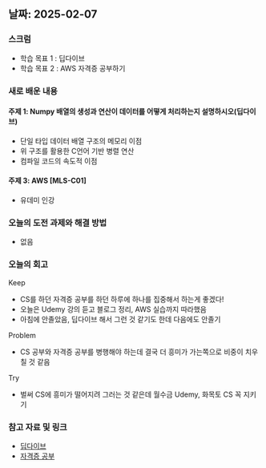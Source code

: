 ## 날짜: 2025-02-07

### 스크럼
- 학습 목표 1 : 딥다이브
- 학습 목표 2 : AWS 자격증 공부하기

### 새로 배운 내용
#### 주제 1: Numpy 배열의 생성과 연산이 데이터를 어떻게 처리하는지 설명하시오(딥다이브)
- 단일 타입 데이터 배열 구조의 메모리 이점
- 위 구조를 활용한 C언어 기반 병렬 연산
- 컴파일 코드의 속도적 이점

#### 주제 3: AWS [MLS-C01]
- 유데미 인강

### 오늘의 도전 과제와 해결 방법
- 없음

### 오늘의 회고
Keep
- CS를 하던 자격증 공부를 하던 하루에 하나를 집중해서 하는게 좋겠다!
- 오늘은 Udemy 강의 듣고 블로그 정리, AWS 실습까지 따라했음
- 아침에 안졸았음, 딥다이브 해서 그런 것 같기도 한데 다음에도 안졸기

Problem
- CS 공부와 자격증 공부를 병행해야 하는데 결국 더 흥미가 가는쪽으로 비중이 치우칠 것 같음

Try
- 벌써 CS에 흥미가 떨어지려 그러는 것 같은데 월수금 Udemy, 화목토 CS 꼭 지키기

### 참고 자료 및 링크
- [딥다이브](https://www.notion.so/adapterz/2-b40f83e9e6784c878a327b9af2d90881?pvs=4)
- [자격증 공부](https://velog.io/@hyundduny/2025-02-07-%EC%9E%90%EA%B2%A9%EC%A6%9D-%EA%B3%B5%EB%B6%80)
